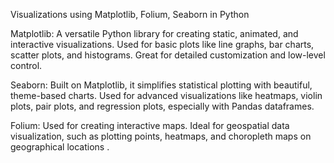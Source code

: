 Visualizations using Matplotlib, Folium, Seaborn in Python

Matplotlib: A versatile Python library for creating static, animated, and interactive visualizations. Used for basic plots like line graphs, bar charts, scatter plots, and histograms. Great for detailed customization and low-level control.

Seaborn: Built on Matplotlib, it simplifies statistical plotting with beautiful, theme-based charts. Used for advanced visualizations like heatmaps, violin plots, pair plots, and regression plots, especially with Pandas dataframes.

Folium: Used for creating interactive maps. Ideal for geospatial data visualization, such as plotting points, heatmaps, and choropleth maps on geographical locations .

